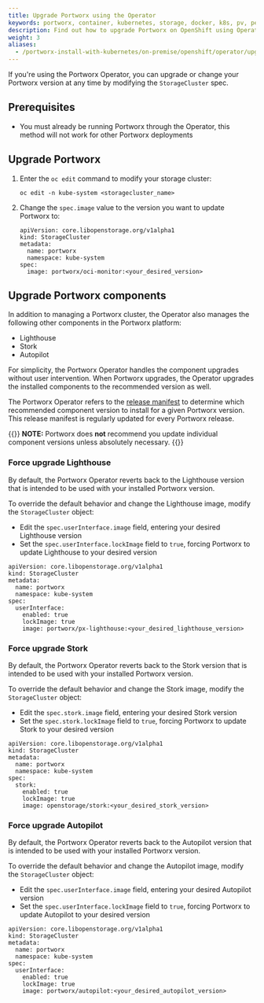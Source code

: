 ```yaml
---
title: Upgrade Portworx using the Operator
keywords: portworx, container, kubernetes, storage, docker, k8s, pv, persistent disk, openshift
description: Find out how to upgrade Portworx on OpenShift using Operator.
weight: 3
aliases:
  - /portworx-install-with-kubernetes/on-premise/openshift/operator/upgrade/
---
```


If you're using the Portworx Operator, you can upgrade or change your Portworx version at any time by modifying the `StorageCluster` spec.

## Prerequisites

* You must already be running Portworx through the Operator, this method will not work for other Portworx deployments

## Upgrade Portworx

1. Enter the `oc edit` command to modify your storage cluster:

      ```text
      oc edit -n kube-system <storagecluster_name>
      ```

2. Change the `spec.image` value to the version you want to update Portworx to:

      ```text
      apiVersion: core.libopenstorage.org/v1alpha1
      kind: StorageCluster
      metadata:
        name: portworx
        namespace: kube-system
      spec:
        image: portworx/oci-monitor:<your_desired_version>
      ```

## Upgrade Portworx components

In addition to managing a Portworx cluster, the Operator also manages the following other components in the Portworx platform:

- Lighthouse
- Stork
- Autopilot

For simplicity, the Portworx Operator handles the component upgrades without user intervention. When Portworx upgrades, the Operator upgrades the installed components to the recommended version as well.

The Portworx Operator refers to the [release manifest](https://install.portworx.com/versions) to determine which recommended component version to install for a given Portworx version. This release manifest is regularly updated for
every Portworx release.

{{<info>}}
**NOTE:** Portworx does __not__ recommend you update individual component versions unless absolutely necessary.
{{</info>}}

### Force upgrade Lighthouse

By default, the Portworx Operator reverts back to the Lighthouse version that is intended to be used with your installed Portworx version.

To override the default behavior and change the Lighthouse image, modify the `StorageCluster` object:

* Edit the `spec.userInterface.image` field, entering your desired Lighthouse version
* Set the `spec.userInterface.lockImage` field to `true`, forcing Portworx to update Lighthouse to your desired version

```text
apiVersion: core.libopenstorage.org/v1alpha1
kind: StorageCluster
metadata:
  name: portworx
  namespace: kube-system
spec:
  userInterface:
    enabled: true
    lockImage: true
    image: portworx/px-lighthouse:<your_desired_lighthouse_version>
```

### Force upgrade Stork

By default, the Portworx Operator reverts back to the Stork version that is intended to be used with your installed Portworx version.

To override the default behavior and change the Stork image, modify the `StorageCluster` object:

* Edit the `spec.stork.image` field, entering your desired Stork version
* Set the `spec.stork.lockImage` field to `true`, forcing Portworx to update Stork to your desired version

```text
apiVersion: core.libopenstorage.org/v1alpha1
kind: StorageCluster
metadata:
  name: portworx
  namespace: kube-system
spec:
  stork:
    enabled: true
    lockImage: true
    image: openstorage/stork:<your_desired_stork_version>
```

### Force upgrade Autopilot

By default, the Portworx Operator reverts back to the Autopilot version that is intended to be used with your installed Portworx version.

To override the default behavior and change the Autopilot image, modify the `StorageCluster` object:

* Edit the `spec.userInterface.image` field, entering your desired Autopilot version
* Set the `spec.userInterface.lockImage` field to `true`, forcing Portworx to update Autopilot to your desired version

```text
apiVersion: core.libopenstorage.org/v1alpha1
kind: StorageCluster
metadata:
  name: portworx
  namespace: kube-system
spec:
  userInterface:
    enabled: true
    lockImage: true
    image: portworx/autopilot:<your_desired_autopilot_version>
```
